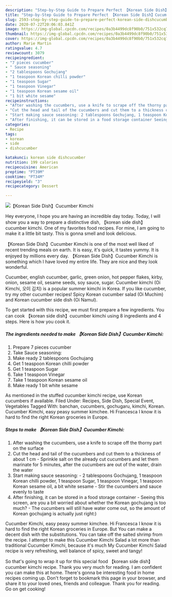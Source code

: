 ```yaml
---
description: "Step-by-Step Guide to Prepare Perfect 【Korean Side Dish】Cucumber Kimchi"
title: "Step-by-Step Guide to Prepare Perfect 【Korean Side Dish】Cucumber Kimchi"
slug: 2593-step-by-step-guide-to-prepare-perfect-korean-side-dishcucumber-kimchi
date: 2020-07-22T20:06:03.841Z
image: https://img-global.cpcdn.com/recipes/0a3b4499dc8f90b0/751x532cq70/korean-side-dishcucumber-kimchi-recipe-main-photo.jpg
thumbnail: https://img-global.cpcdn.com/recipes/0a3b4499dc8f90b0/751x532cq70/korean-side-dishcucumber-kimchi-recipe-main-photo.jpg
cover: https://img-global.cpcdn.com/recipes/0a3b4499dc8f90b0/751x532cq70/korean-side-dishcucumber-kimchi-recipe-main-photo.jpg
author: Marie Martin
ratingvalue: 4.7
reviewcount: 3079
recipeingredient:
- "7 pieces cucumber"
- " Sauce seasoning"
- "2 tablespoons Gochujang"
- "1 teaspoon Korean chilli powder"
- "1 teaspoon Sugar"
- "1 teaspoon Vinegar"
- "1 teaspoon Korean sesame oil"
- "1 bit white sesame"
recipeinstructions:
- "After washing the cucumbers, use a knife to scrape off the thorny part on the surface"
- "Cut the head and tail of the cucumbers and cut them to a thickness of about 1 cm Sprinkle salt on the already cut cucumbers and let them marinate for 5 minutes, after the cucumbers are out of the water, drain the water"
- "Start making sauce seasoning: 2 tablespoons Gochujang, 1 teaspoon Korean chilli powder, 1 teaspoon Sugar, 1 teaspoon Vinegar, 1 teaspoon Korean sesame oil, a bit white sesame Stir the cucumbers and sauce evenly to taste"
- "After finishing, it can be stored in a food storage container Seeing this screen, are you a bit worried about whether the Korean gochujang is too much? The cucumbers will still have water come out, so the amount of Korean gochujang is actually just right:)"
categories:
- Recipe
tags:
- korean
- side
- dishcucumber

katakunci: korean side dishcucumber 
nutrition: 199 calories
recipecuisine: American
preptime: "PT39M"
cooktime: "PT34M"
recipeyield: "3"
recipecategory: Dessert

---
```



![【Korean Side Dish】Cucumber Kimchi](https://img-global.cpcdn.com/recipes/0a3b4499dc8f90b0/751x532cq70/korean-side-dishcucumber-kimchi-recipe-main-photo.jpg)

Hey everyone, I hope you are having an incredible day today. Today, I will show you a way to prepare a distinctive dish, 【korean side dish】cucumber kimchi. One of my favorites food recipes. For mine, I am going to make it a little bit tasty. This is gonna smell and look delicious.

【Korean Side Dish】Cucumber Kimchi is one of the most well liked of recent trending meals on earth. It is easy, it's quick, it tastes yummy. It is enjoyed by millions every day. 【Korean Side Dish】Cucumber Kimchi is something which I have loved my entire life. They are nice and they look wonderful.

Cucumber, english cucumber, garlic, green onion, hot pepper flakes, kirby, onion, sesame oil, sesame seeds, soy sauce, sugar. Cucumber kimchi (Oi Kimchi, 오이 김치) is a popular summer kimchi in Korea. If you like cucumber, try my other cucumber recipes! Spicy Korean cucumber salad (Oi Muchim) and Korean cucumber side dish (Oi Namul).


To get started with this recipe, we must first prepare a few ingredients. You can cook 【korean side dish】cucumber kimchi using 8 ingredients and 4 steps. Here is how you cook it.

<!--inarticleads1-->

##### The ingredients needed to make 【Korean Side Dish】Cucumber Kimchi:

1. Prepare 7 pieces cucumber
1. Take  Sauce seasoning:
1. Make ready 2 tablespoons Gochujang
1. Get 1 teaspoon Korean chilli powder
1. Get 1 teaspoon Sugar
1. Take 1 teaspoon Vinegar
1. Take 1 teaspoon Korean sesame oil
1. Make ready 1 bit white sesame


As mentioned in the stuffed cucumber kimchi recipe, use Korean cucumbers if available. Filed Under: Recipes, Side Dish, Special Event, Vegetables Tagged With: banchan, cucumbers, gochugaru, kimchi, Korean. Cucumber Kimchi, easy peasy summer kimchee. Hi Francesca I know it is hard to find the right Korean groceries in Europe. 

<!--inarticleads2-->

##### Steps to make 【Korean Side Dish】Cucumber Kimchi:

1. After washing the cucumbers, use a knife to scrape off the thorny part on the surface
1. Cut the head and tail of the cucumbers and cut them to a thickness of about 1 cm - Sprinkle salt on the already cut cucumbers and let them marinate for 5 minutes, after the cucumbers are out of the water, drain the water
1. Start making sauce seasoning: - 2 tablespoons Gochujang, 1 teaspoon Korean chilli powder, 1 teaspoon Sugar, 1 teaspoon Vinegar, 1 teaspoon Korean sesame oil, a bit white sesame - Stir the cucumbers and sauce evenly to taste
1. After finishing, it can be stored in a food storage container - Seeing this screen, are you a bit worried about whether the Korean gochujang is too much? - The cucumbers will still have water come out, so the amount of Korean gochujang is actually just right:)


Cucumber Kimchi, easy peasy summer kimchee. Hi Francesca I know it is hard to find the right Korean groceries in Europe. But You can make a decent dish with the substitutions. You can take off the salted shrimp from the recipe. I attempt to make this Cucumber Kimchi Salad a lot more than traditional Cucumber Kimchi, because it&#39;s much My Cucumber Kimchi Salad recipe is very refreshing, well balance of spicy, sweet and tangy! 

So that's going to wrap it up for this special food 【korean side dish】cucumber kimchi recipe. Thank you very much for reading. I am confident you can make this at home. There's gonna be interesting food in home recipes coming up. Don't forget to bookmark this page in your browser, and share it to your loved ones, friends and colleague. Thank you for reading. Go on get cooking!
